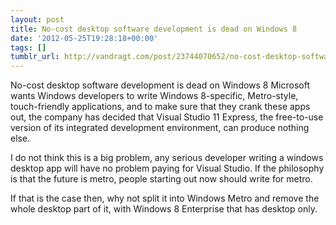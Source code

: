 ```yaml
---
layout: post
title: No-cost desktop software development is dead on Windows 8
date: '2012-05-25T19:28:18+00:00'
tags: []
tumblr_url: http://vandragt.com/post/23744070652/no-cost-desktop-software-development-is-dead-on-windows
---
```

No-cost desktop software development is dead on Windows 8
  Microsoft wants Windows developers to write Windows 8-specific, Metro-style, touch-friendly applications, and to make sure that they crank these apps out, the company has decided that Visual Studio 11 Express, the free-to-use version of its integrated development environment, can produce nothing else.


I do not think this is a big problem, any serious developer writing a windows desktop app will have no problem paying for Visual Studio.
If the philosophy is that the future is metro, people starting out now should write for metro.

If that is the case then, why not split it into Windows Metro and remove the whole desktop part of it, with Windows 8 Enterprise that has desktop only.

